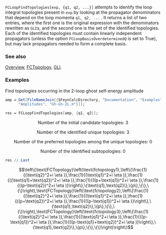 `FCLoopFindTopologies[exp, {q1, q2, ...}]` attempts to identify the loop integral topologies present in `exp` by looking at the propagator denominators that depend on the loop momenta `q1, q2, ...` . It returns a list of two entries, where the first one is the original expression with the denominators rewritten as `GLI`s, and the second one is the set of the identified topologies. Each of the identified topologies must contain linearly independent propagators (unless the option `FCLoopBasisOverdeterminedQ` is set to True), but may lack propagators needed to form a complete basis.

### See also

[Overview](Extra/FeynCalc.md), [FCTopology](FCTopology.md), [GLI](GLI.md).

### Examples

Find topologies occurring in the 2-loop ghost self-energy amplitude

```mathematica
amp = Get[FileNameJoin[{$FeynCalcDirectory, "Documentation", "Examples", 
      "Amplitudes", "Gh-Gh-2L.m"}]];
```

```mathematica
res = FCLoopFindTopologies[amp, {q1, q2}];
```

$$\text{Number of the initial candidate topologies: }3$$

$$\text{Number of the identified unique topologies: }3$$

$$\text{Number of the preferred topologies among the unique topologies: }0$$

$$\text{Number of the identified subtopologies: }0$$

```mathematica
res // Last
```

$$\left\{\text{FCTopology}\left(\text{fctopology1},\left\{\frac{1}{(\text{q2}^2+i \eta )},\frac{1}{(\text{q1}^2+i \eta )},\frac{1}{((\text{q1}+\text{q2})^2+i \eta )},\frac{1}{((p+\text{q1})^2+i \eta )},\frac{1}{((p-\text{q2})^2+i \eta )}\right\},\{\text{q1},\text{q2}\},\{p\},\{\},\{\}\right),\text{FCTopology}\left(\text{fctopology2},\left\{\frac{1}{(\text{q2}^2+i \eta )},\frac{1}{(\text{q1}^2+i \eta )},\frac{1}{((p+\text{q2})^2+i \eta )},\frac{1}{((p-\text{q1})^2+i \eta )}\right\},\{\text{q1},\text{q2}\},\{p\},\{\},\{\}\right),\text{FCTopology}\left(\text{fctopology3},\left\{\frac{1}{(\text{q2}^2+i \eta )},\frac{1}{(\text{q1}^2+i \eta )},\frac{1}{((p-\text{q1})^2+i \eta )},\frac{1}{((p-\text{q1}+\text{q2})^2+i \eta )}\right\},\{\text{q1},\text{q2}\},\{p\},\{\},\{\}\right)\right\}$$